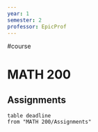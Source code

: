 ```yaml
---
year: 1
semester: 2
professor: EpicProf
---
```


#course
# MATH 200
## Assignments
```dataview
table deadline
from "MATH 200/Assignments"
```